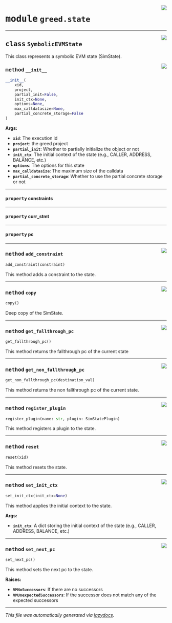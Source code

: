 <!-- markdownlint-disable -->

<a href="https://github.com/ucsb-seclab/greed/tree/main/greed/state.py#L0"><img align="right" style="float:right;" src="https://img.shields.io/badge/-source-cccccc?style=flat-square"></a>

# <kbd>module</kbd> `greed.state`






---

<a href="https://github.com/ucsb-seclab/greed/tree/main/greed/state.py#L19"><img align="right" style="float:right;" src="https://img.shields.io/badge/-source-cccccc?style=flat-square"></a>

## <kbd>class</kbd> `SymbolicEVMState`
This class represents a symbolic EVM state (SimState). 

<a href="https://github.com/ucsb-seclab/greed/tree/main/greed/state.py#L41"><img align="right" style="float:right;" src="https://img.shields.io/badge/-source-cccccc?style=flat-square"></a>

### <kbd>method</kbd> `__init__`

```python
__init__(
    xid,
    project,
    partial_init=False,
    init_ctx=None,
    options=None,
    max_calldatasize=None,
    partial_concrete_storage=False
)
```



**Args:**
 
 - <b>`xid`</b>:  The execution id  
 - <b>`project`</b>:  the greed project 
 - <b>`partial_init`</b>:  Whether to partially initialize the object or not 
 - <b>`init_ctx`</b>:  The initial context of the state (e.g., CALLER, ADDRESS, BALANCE, etc.) 
 - <b>`options`</b>:  The options for this state 
 - <b>`max_calldatasize`</b>:  The maximum size of the calldata 
 - <b>`partial_concrete_storage`</b>:  Whether to use the partial concrete storage or not 


---

#### <kbd>property</kbd> constraints





---

#### <kbd>property</kbd> curr_stmt





---

#### <kbd>property</kbd> pc







---

<a href="https://github.com/ucsb-seclab/greed/tree/main/greed/state.py#L281"><img align="right" style="float:right;" src="https://img.shields.io/badge/-source-cccccc?style=flat-square"></a>

### <kbd>method</kbd> `add_constraint`

```python
add_constraint(constraint)
```

This method adds a constraint to the state. 

---

<a href="https://github.com/ucsb-seclab/greed/tree/main/greed/state.py#L315"><img align="right" style="float:right;" src="https://img.shields.io/badge/-source-cccccc?style=flat-square"></a>

### <kbd>method</kbd> `copy`

```python
copy()
```

Deep copy of the SimState. 

---

<a href="https://github.com/ucsb-seclab/greed/tree/main/greed/state.py#L234"><img align="right" style="float:right;" src="https://img.shields.io/badge/-source-cccccc?style=flat-square"></a>

### <kbd>method</kbd> `get_fallthrough_pc`

```python
get_fallthrough_pc()
```

This method returns the fallthrough pc of the current state 

---

<a href="https://github.com/ucsb-seclab/greed/tree/main/greed/state.py#L256"><img align="right" style="float:right;" src="https://img.shields.io/badge/-source-cccccc?style=flat-square"></a>

### <kbd>method</kbd> `get_non_fallthrough_pc`

```python
get_non_fallthrough_pc(destination_val)
```

This method returns the non fallthrough pc of the current state. 

---

<a href="https://github.com/ucsb-seclab/greed/tree/main/greed/state.py#L306"><img align="right" style="float:right;" src="https://img.shields.io/badge/-source-cccccc?style=flat-square"></a>

### <kbd>method</kbd> `register_plugin`

```python
register_plugin(name: str, plugin: SimStatePlugin)
```

This method registers a plugin to the state. 

---

<a href="https://github.com/ucsb-seclab/greed/tree/main/greed/state.py#L354"><img align="right" style="float:right;" src="https://img.shields.io/badge/-source-cccccc?style=flat-square"></a>

### <kbd>method</kbd> `reset`

```python
reset(xid)
```

This method resets the state. 

---

<a href="https://github.com/ucsb-seclab/greed/tree/main/greed/state.py#L103"><img align="right" style="float:right;" src="https://img.shields.io/badge/-source-cccccc?style=flat-square"></a>

### <kbd>method</kbd> `set_init_ctx`

```python
set_init_ctx(init_ctx=None)
```

This method applies the initial context to the state. 

**Args:**
 
 - <b>`init_ctx`</b>:  A dict storing the initial context of the state (e.g., CALLER, ADDRESS, BALANCE, etc.) 

---

<a href="https://github.com/ucsb-seclab/greed/tree/main/greed/state.py#L214"><img align="right" style="float:right;" src="https://img.shields.io/badge/-source-cccccc?style=flat-square"></a>

### <kbd>method</kbd> `set_next_pc`

```python
set_next_pc()
```

This method sets the next pc to the state. 

**Raises:**
 
 - <b>`VMNoSuccessors`</b>:  If there are no successors 
 - <b>`VMUnexpectedSuccessors`</b>:  If the successor does not match any of the expected successors 




---

_This file was automatically generated via [lazydocs](https://github.com/ml-tooling/lazydocs)._
